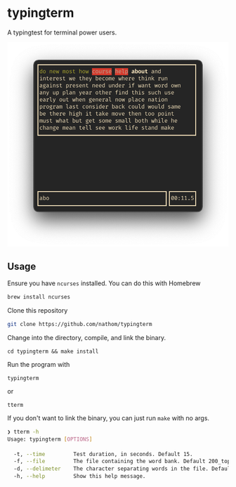 # typingterm

A typingtest for terminal power users.

![screenshot](demo/demo1.png)

## Usage

Ensure you have `ncurses` installed. You can do this with Homebrew

```bash
brew install ncurses
```

Clone this repository

```bash
git clone https://github.com/nathom/typingterm
```

Change into the directory, compile, and link the binary.

```
cd typingterm && make install
```

Run the program with

```
typingterm
```

or

```
tterm
```

If you don't want to link the binary, you can just run `make` with no args.



```bash
❯ tterm -h
Usage: typingterm [OPTIONS]

  -t, --time         Test duration, in seconds. Default 15.
  -f, --file         The file containing the word bank. Default 200_top_words.txt.
  -d, --delimeter    The character separating words in the file. Default '\n'.
  -h, --help         Show this help message.
```
